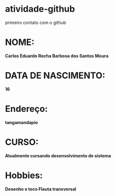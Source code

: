 # atividade-github
primeiro contato com o github

<h1>NOME:</h1> <b>Carlos Eduardo Rocha Barbosa dos Santos Moura

<br>
<h1> DATA DE NASCIMENTO:</h1> 16 
<br>
<h1>Endereço:</h1> tangamandapio
<br>
<h1>CURSO:</h1> Atualmente cursando desenvolvimento de sistema
<br>
<h1>Hobbies:</h1> Desenho e toco Flauta transversal
